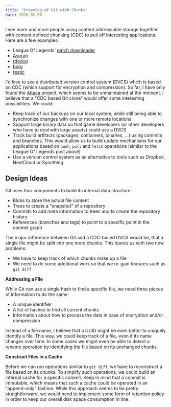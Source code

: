 ```yaml
---
title: "Dreaming of Git with Chunks"
date: 2020-02-08
---
```


I see more and more people using content addressable storage together with
content defined chunking (CDC) to pull off interesting applications. Here are a
few examples:

- League Of Legends' [patch downloader](https://technology.riotgames.com/news/supercharging-data-delivery-new-league-patcher)
- [Asuran](https://gitlab.com/asuran-rs/libasuran)
- [rdedup](https://github.com/dpc/rdedup/)
- [borg](https://www.borgbackup.org/)
- [restic](https://restic.net/)

I'd love to see a distributed version control system (DVCS) which is based on
CDC (which support for encryption and compression). So far, I have only found
the [Attaca](https://sdleffler.github.io/) project, which seems to be
unmaintained at the moment. I believe that a "CDC based Git clone" would offer
some interesting possibilities. We could:

- Keep track of our backups on our local system, while still being able to
  synchronize changes with one or more remote locations
- Support large binary data so that game developers (or other developers who
  have to deal with large assets) could use a DVCS
- Track build artifacts (packages, containers, binaries, ...) using commits and
  branches. This would allow us to build update mechanisms for our applications
  based on `push`, `pull` and `fetch` operations (similar to the League Of
  Legends post above)
- Use a version control system as an alternative to tools such as Dropbox,
  NextCloud or Syncthing

## Design Ideas

Git uses four components to build its internal data structure:

- Blobs to store the actual file content
- Trees to create a "snapshot" of a repository
- Commits to add meta information to trees and to create the repository history
- References (branches and tags) to point to a specific point in the commit
  graph

The major difference between Git and a CDC-based DVCS would be, that a single
file might be split into one more chunks. This leaves us with two new problems:

- We have to keep track of which chunks make up a file
- We need to do some additional work so that we re-gain features such as `git diff`

**Addressing a File**

While Git can use a single hash to find a specific file, we need three pieces of
information to do the same:

- A unique identifier
- A list of hashes to find all current chunks
- Information about how to process the data in case of encryption and/or
  compression

Instead of a file name, I believe that a UUID might be even better to uniquely
identify a file. This way, we could keep track of a file, even if its name
changes over time. In some cases we might even be able to detect a rename
operation by identifying the file based on its unchanged chunks.

**Construct Files in a Cache**

Before we can run operations similar to `git diff`, we have to reconstruct a
file based on its chunks. To simplify such operations, we could build an
internal cache for a specific commit. Keep in mind that a commit is immutable,
which means that such a cache could be operated in an "append-only" fashion.
While this approach seems to be pretty straightforward, we would need to
implement some form of retention policy in order to keep our overall disk space
consumption in line.
